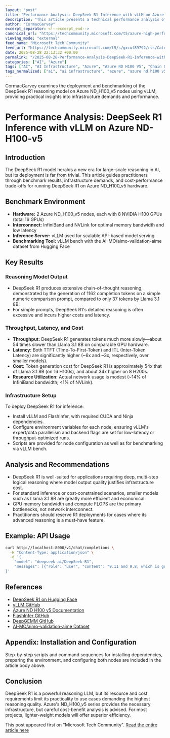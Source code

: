 ```yaml
---
layout: "post"
title: "Performance Analysis: DeepSeek R1 Inference with vLLM on Azure ND-H100-v5"
description: "This article presents a technical performance analysis of deploying the DeepSeek R1 large language model for AI inference using vLLM on Azure ND_H100_v5 GPUs. It covers the necessary infrastructure setup, benchmarking methodology, comparison against smaller models, cost analysis, and deployment considerations for practitioners evaluating large-scale reasoning models on Azure."
author: "CormacGarvey"
excerpt_separator: <!--excerpt_end-->
canonical_url: "https://techcommunity.microsoft.com/t5/azure-high-performance-computing/performance-analysis-of-deepseek-r1-ai-inference-using-vllm-on/ba-p/4449351"
viewing_mode: "external"
feed_name: "Microsoft Tech Community"
feed_url: "https://techcommunity.microsoft.com/t5/s/gxcuf89792/rss/Category?category.id=Azure"
date: 2025-08-28 22:13:32 +00:00
permalink: "/2025-08-28-Performance-Analysis-DeepSeek-R1-Inference-with-vLLM-on-Azure-ND-H100-v5.html"
categories: ["AI", "Azure"]
tags: ["AI", "AI Infrastructure", "Azure", "Azure ND H100 V5", "Chain Of Thought", "Community", "Cost Analysis", "DeepSeek R1", "FP8 Precision", "GPU Utilization", "HPC", "Inference Benchmarking", "InfiniBand", "Latency Analysis", "Model Deployment", "NVIDIA H100", "NVLink", "Token Throughput", "Vllm"]
tags_normalized: ["ai", "ai infrastructure", "azure", "azure nd h100 v5", "chain of thought", "community", "cost analysis", "deepseek r1", "fp8 precision", "gpu utilization", "hpc", "inference benchmarking", "infiniband", "latency analysis", "model deployment", "nvidia h100", "nvlink", "token throughput", "vllm"]
---
```


CormacGarvey examines the deployment and benchmarking of the DeepSeek R1 reasoning model on Azure ND_H100_v5 nodes using vLLM, providing practical insights into infrastructure demands and performance.<!--excerpt_end-->

# Performance Analysis: DeepSeek R1 Inference with vLLM on Azure ND-H100-v5

## Introduction

The DeepSeek R1 model heralds a new era for large-scale reasoning in AI, but its deployment is far from trivial. This article guides practitioners through benchmark results, infrastructure demands, and cost-performance trade-offs for running DeepSeek R1 on Azure ND_H100_v5 hardware.

## Benchmark Environment

- **Hardware:** 2 Azure ND_H100_v5 nodes, each with 8 NVIDIA H100 GPUs (total 16 GPUs)
- **Interconnect:** InfiniBand and NVLink for optimal memory bandwidth and low latency
- **Inference Server:** vLLM used for scalable API-based model serving
- **Benchmarking Tool:** vLLM bench with the AI-MO/aimo-validation-aime dataset from Hugging Face

## Key Results

### Reasoning Model Output

- DeepSeek R1 produces extensive chain-of-thought reasoning, demonstrated by the generation of 1162 completion tokens on a simple numeric comparison prompt, compared to only 37 tokens by Llama 3.1 8B.
- For simple prompts, DeepSeek R1's detailed reasoning is often excessive and incurs higher costs and latency.

### Throughput, Latency, and Cost

- **Throughput:** DeepSeek R1 generates tokens much more slowly—about 54 times slower than Llama 3.1 8B on comparable GPU hardware.
- **Latency:** Both TTFT (Time-To-First-Token) and ITL (Inter-Token Latency) are significantly higher (~6x and ~3x, respectively, over smaller models).
- **Cost:** Token generation cost for DeepSeek R1 is approximately 54x that of Llama 3.1 8B (on 16 H100s), and about 34x higher on 8 H200s.
- **Resource Utilization:** Actual network usage is modest (~14% of InfiniBand bandwidth; <1% of NVLink).

### Infrastructure Setup

To deploy DeepSeek R1 for inference:

- Install vLLM and FlashInfer, with required CUDA and Ninja dependencies.
- Configure environment variables for each node, ensuring vLLM's expert/data parallelism and backend flags are set for low-latency or throughput-optimized runs.
- Scripts are provided for node configuration as well as for benchmarking via vLLM bench.

## Analysis and Recommendations

- DeepSeek R1 is well-suited for applications requiring deep, multi-step logical reasoning where model output quality justifies infrastructure cost.
- For standard inference or cost-constrained scenarios, smaller models such as Llama 3.1 8B are greatly more efficient and economical.
- GPU memory bandwidth and compute FLOPS are the primary bottlenecks, not network interconnect.
- Practitioners should reserve R1 deployments for cases where its advanced reasoning is a must-have feature.

## Example: API Usage

```bash
curl http://localhost:8000/v1/chat/completions \
  -H "Content-Type: application/json" \
  -d '{
    "model": "deepseek-ai/DeepSeek-R1",
    "messages": [{"role": "user", "content": "9.11 and 9.8, which is greater? Explain your reasoning"}]
}'
```

## References

- [DeepSeek R1 on Hugging Face](https://huggingface.co/deepseek-ai/DeepSeek-R1)
- [vLLM GitHub](https://github.com/vllm-project/vllm)
- [Azure ND H100 v5 Documentation](https://learn.microsoft.com/en-us/azure/virtual-machines/nd-h100-v5-series)
- [FlashInfer GitHub](https://github.com/flashinfer-ai/flashinfer)
- [DeepGEMM GitHub](https://github.com/deepseek-ai/DeepGEMM)
- [AI-MO/aimo-validation-aime Dataset](https://huggingface.co/datasets/AI-MO/aimo-validation-aime)

## Appendix: Installation and Configuration

Step-by-step scripts and command sequences for installing dependencies, preparing the environment, and configuring both nodes are included in the article body above.

## Conclusion

DeepSeek R1 is a powerful reasoning LLM, but its resource and cost requirements limit its practicality to use cases demanding the highest reasoning quality. Azure's ND_H100_v5 series provides the necessary infrastructure, but careful cost-benefit analysis is advised. For most projects, lighter-weight models will offer superior efficiency.

This post appeared first on "Microsoft Tech Community". [Read the entire article here](https://techcommunity.microsoft.com/t5/azure-high-performance-computing/performance-analysis-of-deepseek-r1-ai-inference-using-vllm-on/ba-p/4449351)
